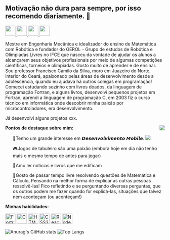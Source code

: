 <h2>Motivação não dura para sempre, por isso recomendo diariamente.  👋</h2>

<p align="left">
    <a href="https://www.linkedin.com/in/franciscocamilodasilva-591b8392/" target="_blank">
    <img height="32px" src="https://wesleypribeiro.github.io/img/linkedin.png" />
  </a>
  <a href="https://www.facebook.com/dsccamilo" target="_blank">
    <img height="32px" src="https://wesleypribeiro.github.io/img/facebook.png" />
  </a>
  <a href="https://www.instagram.com/ifcecamilo/" target="_blank">
    <img height="32px" src="https://wesleypribeiro.github.io/img/instagram.png" />
  </a>
  <a href="mailto:camilo@ifce.edu.br" target="_blank">
    <img height="32px" src="https://wesleypribeiro.github.io/img/email.png" />
  </a>
</p>

<p>Mestre em Engenharia Mecânica e idealizador do ensino de Matemática com Robótica e fundador do GEROL - Grupo de estudos de Robótica e Olimpiadas Livres no IFCE que nasceu da vontade de ajudar os alunos a alcançarem seus objetivos profissionais por meio de algumas competições cientificas, torneios e olimpíadas. Gosto muito de aprender e de ensinar. Sou professor Francisco Camilo da Silva, moro em Juazeiro do Norte, interior do Ceará, apaixonado pelas áreas de desenvolvimento desde a adolescência, quando eu ajudava há outros colegas em programação! Comecei estudando sozinho com livros doados, da linguagem de programação Fortran, e alguns livros, desenvolvi pequenos projetos em Fortran, aprendi a linguagem de programação C, em 2003 fiz o curso técnico em informática onde descobrir minha paixão por microcontroladores, era desenvolvimento.

<p>Já desenvolvi alguns projetos xxx.</p>

<img align="right" src="http://redfernelectronics.co.uk/wp-content/uploads/2017/11/buggy3.gif" />

<b>Pontos de destaque sobre mim:</b>

<ul align="left">
<p>📱Tenho um grande interesse em 𝘿𝙚𝙨𝙚𝙣𝙫𝙤𝙡𝙫𝙞𝙢𝙚𝙣𝙩𝙤 𝙈𝙤𝙗𝙞𝙡𝙚.
<img src="https://img.shields.io/badge/React_Native-20232A?style=for-the-badge&logo=react&logoColor=61DAFB" />
</p>
    
<p>🎮Jogos de tabuleiro são uma paixão (embora hoje em dia não tenho mais o mesmo tempo de antes para jogar)</p>


<p>📖Amo ler notícias e livros que me edificam</p>


<p>💭Gosto de passar tempo livre resolvendo questões de Matemática e Cálculo, Pensando na melhor forma de explicar as outras pessoas ressolvê-las! Fico refletindo e se perguntando diversas perguntas, que os outros podem me fazer quando for explicá-las, situações que talvez nem aconteçam (ou aconteçam!)</p>
</ul>

<b>Minhas habilidades:</b>
<p align="left">
<img height="32px" src="https://upload.wikimedia.org/wikipedia/commons/thumb/b/b8/Fortran_logo.svg/1200px-Fortran_logo.svg.png" alt="Fortran" />
<img height="32px" src="https://peritoemphp.com/wp-content/uploads/2019/02/letter_c_PNG22.png" alt="C" />
<img height="32px" src="https://user-images.githubusercontent.com/60102340/111059115-bf43e200-8471-11eb-8ec7-f65c11f035dc.png" alt="HTML5" />
<img height="32px" src="https://user-images.githubusercontent.com/60102340/111059142-e26e9180-8471-11eb-9801-d6cbd405001b.png" alt="CSS3" />
<img height="32px" src="https://user-images.githubusercontent.com/60102340/111058928-940cc300-8470-11eb-88fa-9d5b0b6b506f.png" alt="React" />
<img height="32px" src="https://user-images.githubusercontent.com/60102340/111059324-7db43680-8473-11eb-928c-e3a7a92c4fd8.png" alt="Node" />
</p>

![Anurag's GitHub stats](https://github-readme-stats.vercel.app/api/?username=camiloifce&show_icons=true&title_color=fff&icon_color=79ff97&text_color=9f9f9f&bg_color=151515)
![Top Langs](https://github-readme-stats.vercel.app/api/top-langs/?username=ifcecamilo&layout=compact&repo=github-readme-stats&title_color=fff&icon_color=f9f9f9&text_color=9f9f9f&bg_color=151515)
